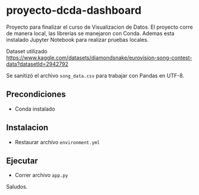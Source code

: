 # proyecto-dcda-dashboard
Proyecto para finalizar el curso de Visualizacion de Datos. El proyecto corre de manera local, las librerias se manejaron con Conda. Ademas esta instalado Jupyter Notebook para realizar pruebas locales.

Dataset utilizado 
https://www.kaggle.com/datasets/diamondsnake/eurovision-song-contest-data?datasetId=2942792

Se sanitizó el archivo <code>song_data.csv</code> para trabajar con Pandas en UTF-8.

## Precondiciones

*  Conda instalado

## Instalacion

*  Restaurar archivo <code>environment.yml</code>

## Ejecutar

*  Correr archivo <code>app.py</code>

Saludos.